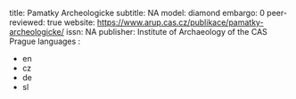 title: Pamatky Archeologicke
subtitle: NA
model: diamond
embargo: 0
peer-reviewed: true
website: https://www.arup.cas.cz/publikace/pamatky-archeologicke/
issn: NA
publisher: Institute of Archaeology of the CAS Prague
languages : 
-  en
-  cz
-  de
-  sl
